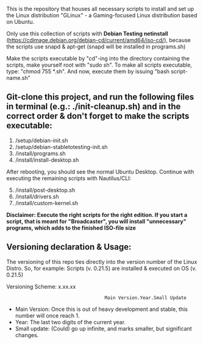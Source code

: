 This is the repository that houses all necessary scripts to install and set up the Linux distribution "GLinux" - a Gaming-focused Linux distribution based on Ubuntu.

Only use this collection of scripts with **Debian Testing netinstall** (https://cdimage.debian.org/debian-cd/current/amd64/iso-cd/), because the scripts use snapd & apt-get (snapd will be installed in programs.sh)

Make the scripts executable by "cd"-ing into the directory containing the scripts, make yourself root with "sudo sh". To make all scripts executable, type: "chmod 755 *.sh". And now, execute them by issuing "bash script-name.sh"

## Git-clone this project, and run the following files in terminal (e.g.: ./init-cleanup.sh) and in the correct order & don't forget to make the scripts executable:

1. /setup/debian-init.sh
2. /setup/debian-stabletotesting-init.sh
3. /install/programs.sh
4. /install/install-desktop.sh

After rebooting, you should see the normal Ubuntu Desktop. Continue with executing the remaining scripts with Nautilus/CLI:

5. /install/post-desktop.sh
6. /install/drivers.sh
7. /install/custom-kernel.sh

**Disclaimer: Execute the right scripts for the right edition. If you start a script, that is meant for "Broadcaster", you will install "unnecessary" programs, which adds to the finished ISO-file size**

## Versioning declaration & Usage:

The versioning of this repo ties directly into the version number of the Linux Distro. So, for example: Scripts (v. 0.21.5) are installed & executed on OS (v. 0.21.5)

Versioning Scheme:                                x.xx.xx

                                        Main Version.Year.Small Update

- Main Version: Once this is out of heavy development and stable, this number will once reach 1.
- Year: The last two digits of the current year.
- Small update: (Could) go up infinite, and marks smaller, but significant changes.